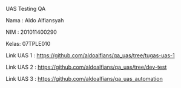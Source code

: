 UAS Testing QA

Nama : Aldo Alfiansyah

NIM  : 201011400290

Kelas: 07TPLE010

Link UAS 1 : https://github.com/aldoalfians/qa_uas/tree/tugas-uas-1

Link UAS 2 : https://github.com/aldoalfians/qa_uas/tree/dev-test

Link UAS 3 : https://github.com/aldoalfians/qa_uas_automation